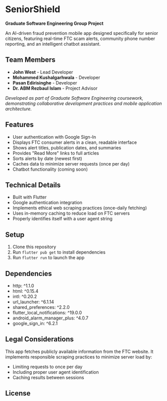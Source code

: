# SeniorShield

**Graduate Software Engineering Group Project**

An AI-driven fraud prevention mobile app designed specifically for senior citizens, featuring real-time FTC scam alerts, community phone number reporting, and an intelligent chatbot assistant.

## Team Members
- **John West** - Lead Developer
- **Mohammed Kushalgarhwala** - Developer  
- **Pasan Edirisinghe** - Developer
- **Dr. ABM Rezbaul Islam** - Project Advisor

*Developed as part of Graduate Software Engineering coursework, demonstrating collaborative development practices and mobile application architecture.*

## Features

- User authentication with Google Sign-In
- Displays FTC consumer alerts in a clean, readable interface
- Shows alert titles, publication dates, and summaries
- Provides "Read More" links to full articles
- Sorts alerts by date (newest first)
- Caches data to minimize server requests (once per day)
- Chatbot functionality (coming soon)

## Technical Details

- Built with Flutter
- Google authentication integration
- Implements ethical web scraping practices (once-daily fetching)
- Uses in-memory caching to reduce load on FTC servers
- Properly identifies itself with a user agent string

## Setup

1. Clone this repository
2. Run `flutter pub get` to install dependencies
3. Run `flutter run` to launch the app

## Dependencies

- http: ^1.1.0
- html: ^0.15.4
- intl: ^0.20.2
- url_launcher: ^6.1.14
- shared_preferences: ^2.2.0
- flutter_local_notifications: ^19.0.0
- android_alarm_manager_plus: ^4.0.7
- google_sign_in: ^6.2.1

## Legal Considerations

This app fetches publicly available information from the FTC website. It implements responsible scraping practices to minimize server load by:

- Limiting requests to once per day
- Including proper user agent identification
- Caching results between sessions

## License
